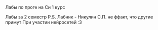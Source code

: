 <h>Лабы по проге на Си 1 курс</h>
<p>Лабы за 2 семестр
P.S. Лабник - Никулин С.П. не ффакт, что другие примут
При участии нейросетей :3 </p>
